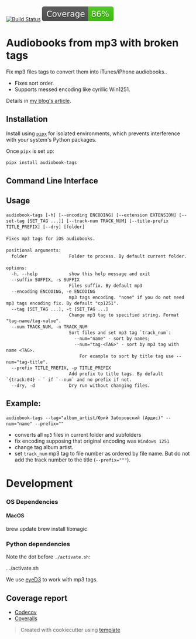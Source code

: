 ﻿[![Build Status](https://github.com/andgineer/itunes-audiobook-from-mp3/workflows/ci/badge.svg)](https://github.com/andgineer/itunes-audiobook-from-mp3/actions)
[![Coverage](https://raw.githubusercontent.com/andgineer/itunes-audiobook-from-mp3/python-coverage-comment-action-data/badge.svg)](https://htmlpreview.github.io/?https://github.com/andgineer/itunes-audiobook-from-mp3/blob/python-coverage-comment-action-data/htmlcov/index.html)
# Audiobooks from mp3 with broken tags

Fix mp3 files tags to convert them into iTunes/iPhone audiobooks..

- Fixes sort order.
- Supports messed encoding like cyrillic Win1251.

Details in [my blog's article](https://sorokin.engineer/posts/en/itunes_audiobook_from_mp3.html).

## Installation
Install using [`pipx`](https://pypa.github.io/pipx/) for isolated environments, which prevents interference
with your system's Python packages.

Once `pipx` is set up:

```bash
pipx install audiobook-tags
```

## Command Line Interface

## Usage
    audiobook-tags [-h] [--encoding ENCODING] [--extension EXTENSION] [--set-tag [SET_TAG ...]] [--track-num TRACK_NUM] [--title-prefix TITLE_PREFIX] [--dry] [folder]

    Fixes mp3 tags for iOS audiobooks.

    positional arguments:
      folder                Folder to process. By default current folder.

    options:
      -h, --help            show this help message and exit
      --suffix SUFFIX, -s SUFFIX
                            Files suffix. By default mp3
      --encoding ENCODING, -e ENCODING
                            mp3 tags encoding. "none" if you do not need mp3 tags encoding fix. By default "cp1251".
      --tag [SET_TAG ...], -t [SET_TAG ...]
                            Change mp3 tag to specified string. Format "tag-name/tag-value".
      --num TRACK_NUM, -n TRACK_NUM
                            Sort files and set mp3 tag `track_num`:
                              --num="name" - sort by names;
                              --num="tag-<TAG>" - sort by mp3 tag with name <TAG>.
                                For example to sort by title tag use --num="tag-title".
      --prefix TITLE_PREFIX, -p TITLE_PREFIX
                            Add prefix to title tags. By default `{track:04} - ` if `--num` and no prefix if not.
      --dry, -d             Dry run without changing files.

## Example:

    audiobook-tags --tag="album_artist/Юрий Заборовский (Ардис)" --num="name" --prefix=""

- converts all `mp3` files in current folder and subfolders
- fix encoding supposing that original encoding was `Windows 1251`
- change tag album artist.
- set `track_num` mp3 tag to file number as ordered by file name.
  But do not add the track number to the title (`--prefix="""`).

# Development

### OS Dependencies

#### MacOS

  brew update
  brew install libmagic

### Python dependencies

Note the dot before `./activate.sh`:

  . ./activate.sh

We use [eyeD3](https://eyed3.readthedocs.io/en/latest/) to work with mp3 tags.

## Coverage report
* [Codecov](https://app.codecov.io/gh/andgineer/itunes-audiobook-from-mp3/tree/master/src%2Faudiobook_tags)
* [Coveralls](https://coveralls.io/github/andgineer/itunes-audiobook-from-mp3)

> Created with cookiecutter using [template](https://github.com/andgineer/cookiecutter-python-package)
